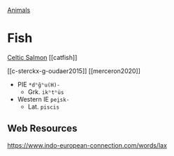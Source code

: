 [Animals](animals.md)
# Fish
[Celtic Salmon](salmon-celtic.md)
[[catfish]]

[[c-sterckx-g-oudaer2015]]
[[merceron2020]]

- PIE `*dʰg̑ʰu(H)-`
	- Grk. `ikʰtʰüs`
- Western IE `pei̯sk-`
	- Lat. `piscis`


## Web Resources
https://www.indo-european-connection.com/words/lax